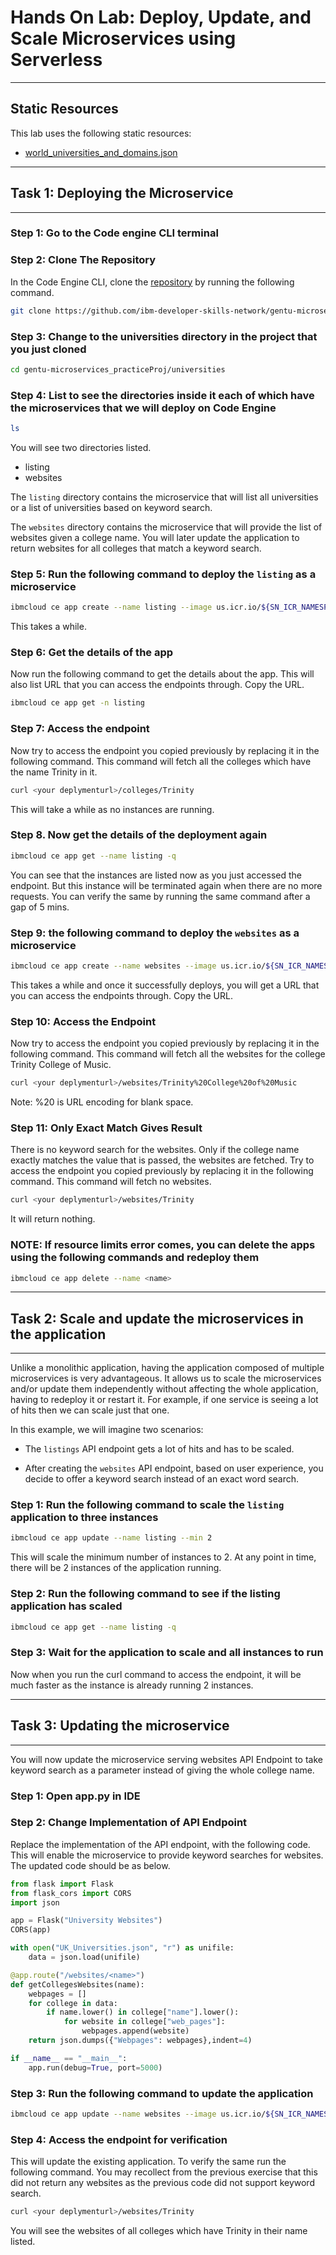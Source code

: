 # Hands On Lab: Deploy, Update, and Scale Microservices using Serverless

---

## Static Resources

This lab uses the following static resources:

- [world_universities_and_domains.json](https://raw.githubusercontent.com/Hipo/university-domains-list/master/world_universities_and_domains.json)

---

## Task 1: Deploying the Microservice

---

### Step 1: Go to the Code engine CLI terminal

### Step 2: Clone The Repository

In the Code Engine CLI, clone the [repository](https://github.com/ibm-developer-skills-network/gentu-microservices_practiceProj.git) by running the following command.

```sh
git clone https://github.com/ibm-developer-skills-network/gentu-microservices_practiceProj.git
```

### Step 3: Change to the universities directory in the project that you just cloned

```sh
cd gentu-microservices_practiceProj/universities
```

### Step 4: List to see the directories inside it each of which have the microservices that we will deploy on Code Engine

```sh
ls
```

You will see two directories listed.

- listing
- websites

The `listing` directory contains the microservice that will list all universities or a list of universities based on keyword search.

The `websites` directory contains the microservice that will provide the list of websites given a college name. You will later update the application to return websites for all colleges that match a keyword search.

### Step 5: Run the following command to deploy the `listing` as a microservice

```sh
ibmcloud ce app create --name listing --image us.icr.io/${SN_ICR_NAMESPACE}/listing --registry-secret icr-secret --port 5000 --build-context-dir listing --build-source .
```

This takes a while.

### Step 6: Get the details of the app

Now run the following command to get the details about the app. This will also list URL that you can access the endpoints through. Copy the URL.

```sh
ibmcloud ce app get -n listing
```

### Step 7: Access the endpoint

Now try to access the endpoint you copied previously by replacing it in the following command. This command will fetch all the colleges which have the name Trinity in it.

```sh
curl <your deplymenturl>/colleges/Trinity
```

This will take a while as no instances are running.

### Step 8. Now get the details of the deployment again

```sh
ibmcloud ce app get --name listing -q
```

You can see that the instances are listed now as you just accessed the endpoint. But this instance will be terminated again when there are no more requests. You can verify the same by running the same command after a gap of 5 mins.

### Step 9: the following command to deploy the `websites` as a microservice

```sh
ibmcloud ce app create --name websites --image us.icr.io/${SN_ICR_NAMESPACE}/websites --registry-secret icr-secret --port 5000 --build-context-dir websites --build-source .
```

This takes a while and once it successfully deploys, you will get a URL that you can access the endpoints through. Copy the URL.

### Step 10: Access the Endpoint

Now try to access the endpoint you copied previously by replacing it in the following command. This command will fetch all the websites for the college Trinity College of Music.

```sh
curl <your deplymenturl>/websites/Trinity%20College%20of%20Music
```

Note: %20 is URL encoding for blank space.

### Step 11: Only Exact Match Gives Result

There is no keyword search for the websites. Only if the college name exactly matches the value that is passed, the websites are fetched. Try to access the endpoint you copied previously by replacing it in the following command. This command will fetch no websites.

```sh
curl <your deplymenturl>/websites/Trinity
```

It will return nothing.

### NOTE: If resource limits error comes, you can delete the apps using the following commands and redeploy them

```sh
ibmcloud ce app delete --name <name>
```

---

## Task 2: Scale and update the microservices in the application

---

Unlike a monolithic application, having the application composed of multiple microservices is very advantageous. It allows us to scale the microservices and/or update them independently without affecting the whole application, having to redeploy it or restart it. For example, if one service is seeing a lot of hits then we can scale just that one.

In this example, we will imagine two scenarios:

- The `listings` API endpoint gets a lot of hits and has to be scaled.

- After creating the `websites` API endpoint, based on user experience, you decide to offer a keyword search instead of an exact word search.

### Step 1: Run the following command to scale the `listing` application to three instances

```sh
ibmcloud ce app update --name listing --min 2
```

This will scale the minimum number of instances to 2. At any point in time, there will be 2 instances of the application running.

### Step 2: Run the following command to see if the listing application has scaled

```sh
ibmcloud ce app get --name listing -q
```

### Step 3: Wait for the application to scale and all instances to run

Now when you run the curl command to access the endpoint, it will be much faster as the instance is already running 2 instances.

---

## Task 3: Updating the microservice

---

You will now update the microservice serving websites API Endpoint to take keyword search as a parameter instead of giving the whole college name.

### Step 1: Open app.py in IDE

### Step 2: Change Implementation of API Endpoint

Replace the implementation of the API endpoint, with the following code. This will enable the microservice to provide keyword searches for websites.
The updated code should be as below.

```python
from flask import Flask
from flask_cors import CORS
import json

app = Flask("University Websites")
CORS(app)

with open("UK_Universities.json", "r") as unifile:
    data = json.load(unifile)

@app.route("/websites/<name>")
def getCollegesWebsites(name):
    webpages = []
    for college in data:
        if name.lower() in college["name"].lower():
            for website in college["web_pages"]:
                webpages.append(website)
    return json.dumps({"Webpages": webpages},indent=4)

if __name__ == "__main__":
    app.run(debug=True, port=5000)
```

### Step 3: Run the following command to update the application

```sh
ibmcloud ce app update --name websites --image us.icr.io/${SN_ICR_NAMESPACE}/websites --registry-secret icr-secret --port 5000 --build-context-dir websites --build-source .
```

### Step 4: Access the endpoint for verification

This will update the existing application. To verify the same run the following command. You may recollect from the previous exercise that this did not return any websites as the previous code did not support keyword search.

```sh
curl <your deplymenturl>/websites/Trinity
```

You will see the websites of all colleges which have Trinity in their name listed.
